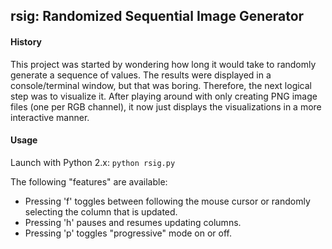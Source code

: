 ## rsig: Randomized Sequential Image Generator

#### History

This project was started by wondering how long it would take to randomly generate a sequence of values. The results were displayed in a console/terminal window, but that was boring. Therefore, the next logical step was to visualize it. After playing around with only creating PNG image files (one per RGB channel), it now just displays the visualizations in a more interactive manner.

#### Usage

Launch with Python 2.x: `python rsig.py` 

The following "features" are available:
 - Pressing 'f' toggles between following the mouse cursor or randomly selecting the column that is updated.
 - Pressing 'h' pauses and resumes updating columns.
 - Pressing 'p' toggles "progressive" mode on or off.
